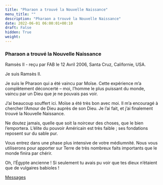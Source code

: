 ```yaml
---
title: "Pharaon a trouvé la Nouvelle Naissance"
menu_title: ""
description: "Pharaon a trouvé la Nouvelle Naissance"
date: 2022-06-01 06:00:01+00:10
draft: False
hidden: True
weight:
---
```

### Pharaon a trouvé la Nouvelle Naissance

Ramsès II - reçu par FAB le 12 Avril 2006, Santa Cruz, Californie, USA.

Je suis Ramsès II.

Je suis le Pharaon qui a été vaincu par Moïse. Cette expérience m’a complètement déconcerté – moi, l’homme le plus puissant du monde, vaincu par un Dieu que je ne pouvais pas voir.

J’ai beaucoup souffert ici. Moïse a été très bon avec moi. Il m’a encouragé à chercher l’Amour de Dieu auprès de son Dieu. Je l’ai fait, et j’ai finalement trouvé la Nouvelle Naissance.

Ne doutez jamais, quelle que soit la noirceur des choses, que le bien l’emportera. L’élite du pouvoir Américain est très faible ; ses fondations reposent sur du sable pur.

Vous entrez dans une phase plus intensive de votre médiumnité. Nous vous utiliserons pour apporter sur Terre de très nombreux faits importants que le monde finira par chérir.

Oh, l’Égypte ancienne ! Si seulement tu avais pu voir que tes dieux n’étaient que de vulgaires babioles !

[Messages](/fr-contemporary-messages/fr-contemporary-messages-by-date-order/fr-contemporary-messages-2006)
